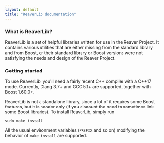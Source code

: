 ```yaml
---
layout: default
title: "ReaverLib documentation"
---
```


### What is ReaverLib?

ReaverLib is a set of helpful libraries written for use in the Reaver Project. It contains various utilities that are either missing from the standard library
and from Boost, or their standard library or Boost versions were not satisfying the needs and design of the Reaver Project.

### Getting started

To use ReaverLib, you'll need a fairly recent C++ compiler with a C++17 mode. Currently, Clang 3.7+ and GCC 5.1+ are supported, together with Boost 1.60.0+.

ReaverLib is not a standalone library, since a lot of it requires some Boost features, but it is header only (if you discount the need to sometimes link some
Boost libraries). To install ReaverLib, simply run

    sudo make install

All the usual environment variables (`PREFIX` and so on) modifying the behavior of `make install` are supported.

